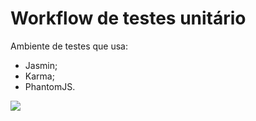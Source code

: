 # Workflow de testes unitário

Ambiente de testes que usa:

- Jasmin;
- Karma;
- PhantomJS.

<img src="https://travis-ci.org/daniloagostinho/unit-test.svg?branch=master">
